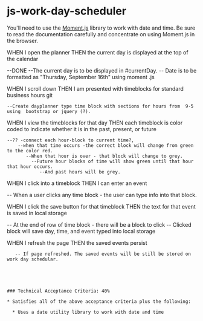 # js-work-day-scheduler

You'll need to use the [Moment.js](https://momentjs.com/) library to work with date and time. Be sure to read the documentation carefully and concentrate on using Moment.js in the browser.




WHEN I open the planner
THEN the current day is displayed at the top of the calendar

  --DONE --The current day is to be displayed in #currentDay.
           -- Date is to be formatted as "Thursday, September 16th" using moment .js




WHEN I scroll down
THEN I am presented with timeblocks for standard business hours
git 

    --Create dayplanner type time block with sections for hours from  9-5   using  bootstrap or jquery (?).





WHEN I view the timeblocks for that day
THEN each timeblock is color coded to indicate whether it is in the past, present, or future

    --?? -connect each hour-block to current time?, 
        --when that time occurs -the correct block will change from green to the color red. 
           --When that hour is over - that block will change to grey.  
             --Future hour blocks of time will show green until that hour that hour occurs. 
                --And past hours will be grey.



WHEN I click into a timeblock
THEN I can enter an event

   -- When a user clicks any time block - the user can type info into   that block.


WHEN I click the save button for that timeblock
THEN the text for that event is saved in local storage

 -- At the end of row of time block - there will be a block to click 
   -- Clicked block will save day, time, and event typed into local storage


WHEN I refresh the page
THEN the saved events persist
```
   -- If page refreshed. The saved events will be still be stored on work day schedular.





### Technical Acceptance Criteria: 40%

* Satisfies all of the above acceptance criteria plus the following:

  * Uses a date utility library to work with date and time